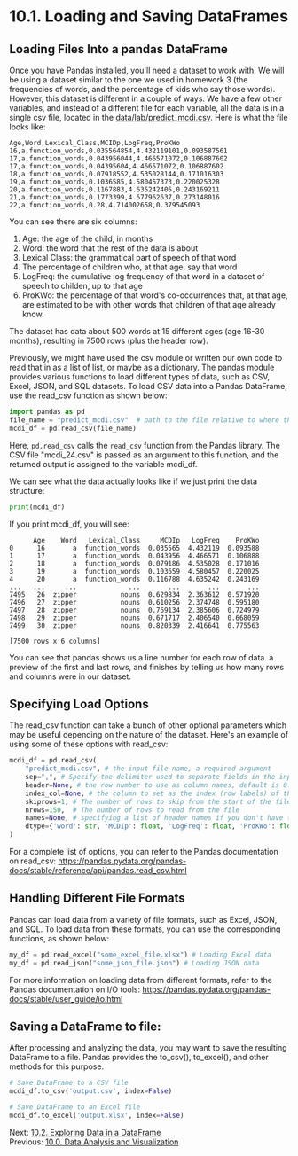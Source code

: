 # 10.1. Loading and Saving DataFrames

## Loading Files Into a pandas DataFrame
Once you have Pandas installed, you'll need a dataset to work with. We will be using a dataset similar to the one we 
used in homework 3 (the frequencies of words, and the percentage of kids who say those words). However, this dataset
is different in a couple of ways. We have a few other variables, and instead of a different file for each variable, all 
the data is in a single csv file, located in the [data/lab/predict_mcdi.csv](../data/lab10/predict_mcdi.csv). Here is 
what the file looks like:
```text
Age,Word,Lexical_Class,MCIDp,LogFreq,ProKWo
16,a,function_words,0.035564854,4.432119101,0.093587561
17,a,function_words,0.043956044,4.466571072,0.106887602
17,a,function_words,0.04395604,4.466571072,0.106887602
18,a,function_words,0.07918552,4.535028144,0.171016303
19,a,function_words,0.1036585,4.580457373,0.220025328
20,a,function_words,0.1167883,4.635242405,0.243169211
21,a,function_words,0.1773399,4.677962637,0.273148016
22,a,function_words,0.28,4.714002658,0.379545093
```
You can see there are six columns:
1) Age: the age of the child, in months
2) Word: the word that the rest of the data is about
3) Lexical Class: the grammatical part of speech of that word
4) The percentage of children who, at that age, say that word
5) LogFreq: the cumulative log frequency of that word in a dataset of speech to childen, up to that age
6) ProKWo: the percentage of that word's co-occurrences that, at that age, are estimated to be with other words that
children of that age already know.

The dataset has data about 500 words at 15 different ages (age 16-30 months), resulting in 7500 rows (plus the header 
row).

Previously, we might have used the csv module or written our own code to read that in as a list of list, or maybe as a 
dictionary. The pandas module provides various functions to load different types of data, such as CSV, Excel, JSON, 
and SQL datasets. To load CSV data into a Pandas DataFrame, use the read_csv function as shown below:

```python
import pandas as pd
file_name = "predict_mcdi.csv"  # path to the file relative to where the script this code is
mcdi_df = pd.read_csv(file_name)
```
Here, `pd.read_csv` calls the `read_csv` function from the Pandas library. The CSV file "mcdi_24.csv" is passed as an 
argument to this function, and the returned output is assigned to the variable mcdi_df.

We can see what the data actually looks like if we just print the data structure:
```python
print(mcdi_df)
```
If you print mcdi_df, you will see:
```text
      Age    Word   Lexical_Class     MCDIp   LogFreq    ProKWo
0      16       a  function_words  0.035565  4.432119  0.093588
1      17       a  function_words  0.043956  4.466571  0.106888
2      18       a  function_words  0.079186  4.535028  0.171016
3      19       a  function_words  0.103659  4.580457  0.220025
4      20       a  function_words  0.116788  4.635242  0.243169
...   ...     ...             ...       ...       ...       ...
7495   26  zipper           nouns  0.629834  2.363612  0.571920
7496   27  zipper           nouns  0.610256  2.374748  0.595180
7497   28  zipper           nouns  0.769134  2.385606  0.724979
7498   29  zipper           nouns  0.671717  2.406540  0.668059
7499   30  zipper           nouns  0.820339  2.416641  0.775563

[7500 rows x 6 columns]
```
You can see that pandas shows us a line number for each row of data. a preview of the first and last rows, and finishes 
by telling us how many rows and columns were in our dataset.

## Specifying Load Options
The read_csv function can take a bunch of other optional parameters which may be useful depending on the nature of the 
dataset. Here's an example of using some of these options with read_csv:

```python
mcdi_df = pd.read_csv(
    "predict_mcdi.csv", # the input file name, a required argument
    sep=",", # Specify the delimiter used to separate fields in the input file. By default, it is set to ","
    header=None, # the row number to use as column names, default is 0. If None, names will be auto-generated
    index_col=None, # the column to set as the index (row labels) of the DataFrame
    skiprows=1, # The number of rows to skip from the start of the file
    nrows=150,  # The number of rows to read from the file
    names=None, # specifying a list of header names if you don't have them in the file
    dtype={'word': str, 'MCDIp': float, 'LogFreq': float, 'ProKWo': float} # if you want to specify the column data type
)
```
For a complete list of options, you can refer to the Pandas documentation on read_csv:
https://pandas.pydata.org/pandas-docs/stable/reference/api/pandas.read_csv.html

## Handling Different File Formats

Pandas can load data from a variety of file formats, such as Excel, JSON, and SQL. To load data from these formats, 
you can use the corresponding functions, as shown below:
```python
my_df = pd.read_excel("some_excel_file.xlsx") # Loading Excel data
my_df = pd.read_json("some_json_file.json") # Loading JSON data
```
For more information on loading data from different formats, refer to the Pandas documentation on I/O 
tools: https://pandas.pydata.org/pandas-docs/stable/user_guide/io.html


## Saving a DataFrame to file:
After processing and analyzing the data, you may want to save the resulting DataFrame to a file. Pandas provides 
the to_csv(), to_excel(), and other methods for this purpose.
```python
# Save DataFrame to a CSV file
mcdi_df.to_csv('output.csv', index=False)

# Save DataFrame to an Excel file
mcdi_df.to_excel('output.xlsx', index=False)
```

Next: [10.2. Exploring Data in a DataFrame](10.2.%20Exploring%20DataFrames.md)<br>
Previous: [10.0. Data Analysis and Visualization](10.0.%20Data%20Analysis%20and%20Visualization.md)
